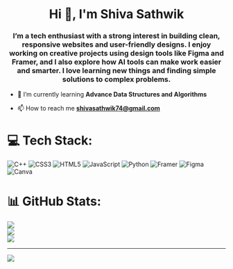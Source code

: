 <h1 align="center">Hi 👋, I'm Shiva Sathwik</h1>
<h3 align="center">I’m a tech enthusiast with a strong interest in building clean, responsive websites and user-friendly designs. I enjoy working on creative projects using design tools like Figma and Framer, and I also explore how AI tools can make work easier and smarter. I love learning new things and finding simple solutions to complex problems.</h3>

- 🌱 I’m currently learning **Advance Data Structures and Algorithms**

- 📫 How to reach me **shivasathwik74@gmail.com**

# 💻 Tech Stack:
![C++](https://img.shields.io/badge/c++-%2300599C.svg?style=for-the-badge&logo=c%2B%2B&logoColor=white) ![CSS3](https://img.shields.io/badge/css3-%231572B6.svg?style=for-the-badge&logo=css3&logoColor=white) ![HTML5](https://img.shields.io/badge/html5-%23E34F26.svg?style=for-the-badge&logo=html5&logoColor=white) ![JavaScript](https://img.shields.io/badge/javascript-%23323330.svg?style=for-the-badge&logo=javascript&logoColor=%23F7DF1E) ![Python](https://img.shields.io/badge/python-3670A0?style=for-the-badge&logo=python&logoColor=ffdd54) ![Framer](https://img.shields.io/badge/Framer-black?style=for-the-badge&logo=framer&logoColor=blue) ![Figma](https://img.shields.io/badge/figma-%23F24E1E.svg?style=for-the-badge&logo=figma&logoColor=white) ![Canva](https://img.shields.io/badge/Canva-%2300C4CC.svg?style=for-the-badge&logo=Canva&logoColor=white)
# 📊 GitHub Stats:
![](https://github-readme-stats.vercel.app/api?username=Shiva-129&theme=dark&hide_border=false&include_all_commits=false&count_private=false)<br/>
![](https://nirzak-streak-stats.vercel.app/?user=Shiva-129&theme=dark&hide_border=false)<br/>
![](https://github-readme-stats.vercel.app/api/top-langs/?username=Shiva-129&theme=dark&hide_border=false&include_all_commits=false&count_private=false&layout=compact)

---
[![](https://visitcount.itsvg.in/api?id=Shiva-129&icon=0&color=0)](https://visitcount.itsvg.in)

<!-- Proudly created with GPRM ( https://gprm.itsvg.in ) -->
